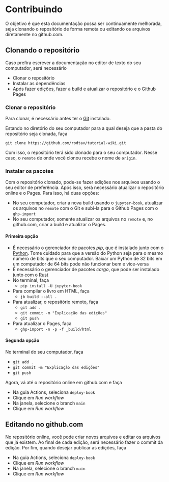 # Contribuindo

O objetivo é que esta documentação possa ser continuamente melhorada, seja clonando o repositório de forma remota ou editando os arquivos diretamente no github.com.

## Clonando o repositório

Caso prefira escrever a documentação no editor de texto do seu computador, será necessário

* Clonar o repositório
* Instalar as dependências
* Após fazer edições, fazer a build e atualizar o repositório e o Github Pages

### Clonar o repositório

Para clonar, é necessário antes ter o [Git](https://git-scm.com/) instalado.

Estando no diretório do seu computador para a qual deseja que a pasta do repositório seja clonada, faça

```
git clone https://github.com/rodtav/tutorial-wiki.git
```

Com isso, o repositório terá sido clonado para o seu computador. Nesse caso, o `remote` de onde você clonou recebe o nome de `origin`.

### Instalar os pacotes

Com o repositório clonado, pode-se fazer edições nos arquivos usando o seu editor de preferência. Após isso, será necessário atualizar o repositório online e o Pages. Para isso, há duas opções:

* No seu computador, criar a nova build usando o `jupyter-book`, atualizar os arquivos no `remote` com o Git e subi-la para o Github Pages com o `ghp-import`
* No seu computador, somente atualizar os arquivos no `remote` e, no github.com, criar a build e atualizar o Pages.

#### Primeira opção

* É necessário o gerenciador de pacotes *pip*, que é instalado junto com o [Python](https://www.python.org/downloads/). Tome cuidado para que a versão do Python seja para o mesmo número de bits que o seu computador. Baixar um Python de 32 bits em um computador de 64 bits pode não funcionar bem e vice-versa
* É necessário o gerenciador de pacotes *cargo*, que pode ser instalado junto com o [Rust](https://www.rust-lang.org/tools/install)
* No terminal, faça
    - `pip install -U jupyter-book`
* Para compilar o livro em HTML, faça
    - `jb build --all .`
* Para atualizar, o repositório remoto, faça
    - `git add .`
    - `git commit -m "Explicação das edições"`
    - `git push`
* Para atualizar o Pages, faça
    - `ghp-import -n -p -f _build/html`

#### Segunda opção

No terminal do seu computador, faça

* `git add .`
* `git commit -m "Explicação das edições"`
* `git push`

Agora, vá até o repositório online em github.com e faça

* Na guia Actions, seleciona `deploy-book`
* Clique em *Run workflow*
* Na janela, selecione o branch `main`
* Clique em *Run workflow*

## Editando no github.com

No repositório online, você pode criar novos arquivos e editar os arquivos que já existem. Ao final de cada edição, será necessário fazer o commit da edição. Por fim, quando desejar publicar as edições, faça

* Na guia Actions, seleciona `deploy-book`
* Clique em *Run workflow*
* Na janela, selecione o branch `main`
* Clique em *Run workflow*